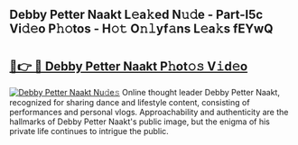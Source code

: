 ## Debby Petter Naakt L𝚎a𝚔ed N𝚞𝚍e - Part-I5c Vi𝚍𝚎o P𝚑𝚘tos - H𝚘𝚝 O𝚗𝚕yf𝚊ns L𝚎a𝚔s fEYwQ

# <h2><a href="http://kfazca.oniu.top/?m=Debby+Petter+Naakt">🔗👉 🔴 Debby Petter Naakt P𝚑ot𝚘𝚜 V𝚒d𝚎o</a></h2>

[![Debby Petter Naakt Nu𝚍e𝚜](https://i.imgur.com/0qMVB7G.gif)](http://kfazca.oniu.top/?m=Debby+Petter+Naakt)
Online thought leader Debby Petter Naakt, recognized for sharing dance and lifestyle content, consisting of performances and personal vlogs. Approachability and authenticity are the hallmarks of Debby Petter Naakt's public image, but the enigma of his private life continues to intrigue the public.  
